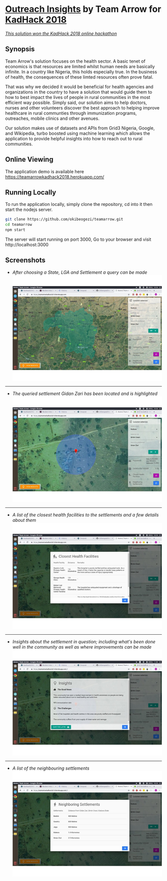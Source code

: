 # [Outreach Insights](https://devpost.com/software/teamarrow) by Team Arrow for [KadHack 2018](http://colab.com.ng/2018/11/09/win-n1000000-kadhack2018-ehealth-colab-grid3/)

*[This solution won the KadHack 2018 online hackathon](https://twitter.com/eHealth_africa/status/1072145371789430784)*

## Synopsis
Team Arrow's solution focuses on the health sector.
A basic tenet of economics is that resources are limited whilst human needs are basically infinite. In a country like Nigeria, this holds especially true. In the business of health, the consequences of these limted resources often prove fatal.

That was why we decided it would be beneficial for health agencies and organizations in the country to have a solution that would guide them to how to best impact the lives of people in rural communities in the most efficient way possible. Simply said, our solution aims to help doctors, nurses and other volunteers discover the best approach to helping improve healthcare in rural communties through immunization programs, outreaches, mobile clinics and other avenues.

Our solution makes use of datasets and APIs from Grid3 Nigeria, Google, and Wikipedia, turbo boosted using machine learning which allows the application to provide helpful insights into how to reach out to rural communities.

## Online Viewing
The application demo is available here https://teamarrowkadhack2018.herokuapp.com/

## Running Locally
To run the application locally, simply clone the repository, cd into it then start the nodejs server.
```bash
git clone https://github.com/okibeogezi/teamarrow.git
cd teamarrow
npm start
```

The server will start running on port 3000, Go to your browser and visit http://localhost:3000

## Screenshots
+ *After choosing a State, LGA and Settlement a query can be made*
![](./assets/gallery-5.jpg)
---
+ *The queried settlement Gidan Zari has been located and is highlighted*
![](./assets/gallery-6.jpg)
---
+ *A list of the closest health facilities to the settlements and a few details about them*
![](./assets/gallery-1.jpg)
---
+ *Insights about the settlement in question; including what's been done well in the community as well as where improvements can be made*
![](./assets/gallery-2.jpg)
---
+ *A list of the neighbouring settlements*
![](./assets/gallery-7.jpg)
